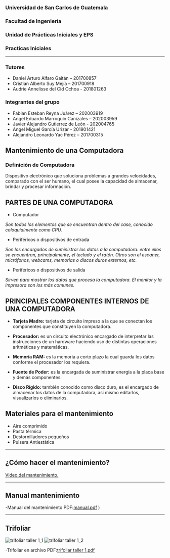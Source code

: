 ### Universidad de San Carlos de Guatemala
### Facultad de Ingeniería
### Unidad de Prácticas Iniciales y EPS
### Practicas Iniciales
___
### Tutores
- Daniel Arturo Alfaro Gaitán – 201700857
- Cristian Alberto Suy Mejía – 201700918
- Audrie Annelisse del Cid Ochoa - 201801263

### Integrantes del grupo
- Fabian Esteban Reyna Juárez – 202003919
- Angel Eduardo Marroquín Canizales – 202003959
- Javier Alejandro Gutierrez de León - 202004765
- Angel Miguel García Urizar - 201901421
- Alejandro Leonardo Yac Pérez – 201700315

## Mantenimiento de una Computadora

### Definición de Computadora
Dispositivo electrónico que soluciona problemas a grandes velocidades, comparado con el ser humano, el cual posee la capacidad de almacenar, brindar y procesar información.


## PARTES DE UNA COMPUTADORA
* Computador

_Son todos los elementos que se encuentran dentro del case, conocido coloquialmente como CPU._

* Periféricos o dispositivos de entrada

_Son los encargados de suministrar los datos a la computadora: entre ellos se encuentran, principalmente, el teclado y el ratón. Otros son el escáner, micrófonos, webcams, memorias o discos duros externos, etc._

* Periféricos o dispositivos de salida

_Sirven para mostrar los datos que procesa la computadora. El monitor y la impresora son los más comunes._

## PRINCIPALES COMPONENTES INTERNOS DE UNA COMPUTADORA
* **Tarjeta Madre:** tarjeta de circuito impreso a la que se conectan los componentes que constituyen la computadora.

* **Procesador:** es un circuito electrónico encargado de interpretar las instrucciones de un hardware haciendo uso de distintas operaciones aritméticas y matemáticas.

* **Memoria RAM:** es la memoria a corto plazo la cual guarda los datos conforme el procesador los requiera.

* **Fuente de Poder:** es la encargada de suministrar energía a la placa base y demás componentes.

* **Disco Rígido:** también conocido como disco duro, es el encargado de almacenar los datos de la computadora, así mismo editarlos, visualizarlos o eliminarlos.


## Materiales para el mantenimiento 
* Aire comprimido
* Pasta térmica
* Destornilladores pequeños
* Pulsera Antiestática

___
## ¿Cómo hacer el mantenimiento?
[Video del mantenimiento.](https://drive.google.com/file/d/1EdoPmRB8YpWDBA3g7MPxNWIdeBbOnHA4/view?usp=sharing) 
___

## Manual mantenimiento 
-Manual del mantenimiento PDF:[manual.pdf](https://github.com/FabianReyna/Taller1/files/6935137/reporte.pdf)
)
___

## Trifoliar
![trifoliar taller 1_1](https://user-images.githubusercontent.com/82343610/128272085-a33f3ec5-ffa3-4f65-b1e8-ce7c2ac0bea8.png)
![trifoliar taller 1_2](https://user-images.githubusercontent.com/82343610/128272104-7eec47c7-5ae1-4f95-bab8-fdccbd7fe74b.png)

-Trifoliar en archivo PDF:[trifoliar taller 1.pdf](https://github.com/FabianReyna/repositorio1/files/6935087/trifoliar.taller.1.pdf)






